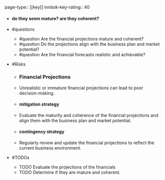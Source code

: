page-type:: [[key]]
innbok-key-rating:: 40
- #### do they seem mature?  are they coherent?
- #questions
  - #question Are the financial projections mature and coherent?
  - #question Do the projections align with the business plan and market potential?
  - #question Are the financial forecasts realistic and achievable?
- #Risks

  - ### Financial Projections
  - Unrealistic or immature financial projections can lead to poor decision-making.
  - #### mitigation strategy
  - Evaluate the maturity and coherence of the financial projections and align them with the business plan and market potential.
  - #### contingency strategy
  - Regularly review and update the financial projections to reflect the current business environment.
- #TODOs
  - TODO Evaluate the projections of the financials
  - TODO  Determine if they are mature and coherent.



